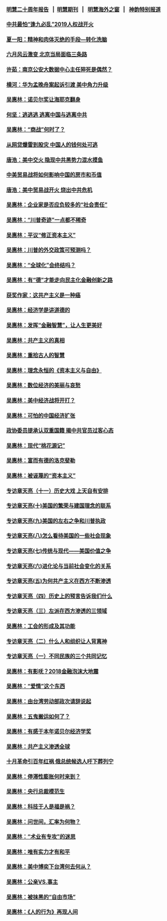 #### [明慧二十周年报告](https://github.com/gfw-breaker/mh-reports/blob/master/README.md?t=07191600) &nbsp;&nbsp;|&nbsp;&nbsp;[明慧期刊](https://github.com/gfw-breaker/mh-qikan) &nbsp;&nbsp;|&nbsp;&nbsp; [明慧海外之窗](https://github.com/gfw-breaker/mh-news/blob/master/README.md?t=07191600) &nbsp;&nbsp;|&nbsp;&nbsp; [神韵特别报道](https://github.com/gfw-breaker/mh-news/blob/master/shenyun.md?t=07191600) 

#### [中共最怕“逢九必乱”2019人权战开火](../pages/nsc423/n11385248.md?t=07191600) 

#### [夏一阳：精神和肉体灭绝的手段—转化洗脑](../pages/nsc423/n11368250.md?t=07191600) 

#### [六月风云激变 北京当局面临三条路](../pages/nsc423/n11313668.md?t=07191600) 

#### [许茹：南京公安大数据中心主任猝死是偶然？](../pages/nsc423/n11064744.md?t=07191600) 

#### [横河：华为孟晚舟案起诉引渡 美中角力升级](../pages/nsc423/n11027230.md?t=07191600) 

#### [吴惠林：诺贝尔奖让海耶克翻身](../pages/nsc423/n10890049.md?t=07191600) 

#### [何坚：逃逃逃 逃离中国与逃离中共](../pages/nsc423/n10592891.md?t=07191600) 

#### [吴惠林：“商战”何时了？](../pages/nsc423/n10573558.md?t=07191600) 

#### [从网贷爆雷到股灾 中国人的钱何处可逃](../pages/nsc423/n10572800.md?t=07191600) 

#### [唐浩：美中交火 隐现中共黑势力混水摸鱼](../pages/nsc423/n10544040.md?t=07191600) 

#### [中美贸易战将如何影响中国的房市和币值](../pages/nsc423/n10543697.md?t=07191600) 

#### [唐浩：美中贸易战开火 烧出中共危机](../pages/nsc423/n10540126.md?t=07191600) 

#### [吴惠林：企业家是否应负较多的“社会责任”](../pages/nsc423/n10535022.md?t=07191600) 

#### [吴惠林：“川普奇迹”一点都不稀奇](../pages/nsc423/n10512808.md?t=07191600) 

#### [吴惠林：平议“修正资本主义”](../pages/nsc423/n10495724.md?t=07191600) 

#### [吴惠林：川普的外交政策可预测吗？](../pages/nsc423/n10462387.md?t=07191600) 

#### [吴惠林：“全球化”会终结吗？](../pages/nsc423/n10452838.md?t=07191600) 

#### [吴惠林：有“德”才能走向民主化金融创新之路](../pages/nsc423/n10432292.md?t=07191600) 

#### [获奖作家：这共产主义是一种癌](../pages/nsc423/n10431541.md?t=07191600) 

#### [吴惠林：经济学是讲道德的](../pages/nsc423/n10398014.md?t=07191600) 

#### [吴惠林：发挥“金融智慧”，让人生更美好](../pages/nsc423/n10375019.md?t=07191600) 

#### [吴惠林：共产主义的真相](../pages/nsc423/n10351394.md?t=07191600) 

#### [吴惠林：重拾古人的智慧](../pages/nsc423/n10337691.md?t=07191600) 

#### [吴惠林：理念永恒的《资本主义与自由》](../pages/nsc423/n10316274.md?t=07191600) 

#### [吴惠林：数位经济的美丽与哀愁](../pages/nsc423/n10292946.md?t=07191600) 

#### [吴惠林：美中经济战将开打？](../pages/nsc423/n10258825.md?t=07191600) 

#### [吴惠林：可怕的中国经济扩张](../pages/nsc423/n10219147.md?t=07191600) 

#### [政协委员提承认双重国籍 揭中共官员过客心态](../pages/nsc423/n10208809.md?t=07191600) 

#### [吴惠林：现代“桃花源记”](../pages/nsc423/n10185234.md?t=07191600) 

#### [吴惠林：富而有德的洛克斐勒](../pages/nsc423/n10142264.md?t=07191600) 

#### [吴惠林：被诬蔑的“资本主义”](../pages/nsc423/n10124816.md?t=07191600) 

#### [专访章天亮（十一）历史大戏 上天自有安排](../pages/nsc423/n10094905.md?t=07191600) 

#### [专访章天亮(十)美国的繁荣与建国理念的联系](../pages/nsc423/n10094899.md?t=07191600) 

#### [专访章天亮(九)美国的左右之争和川普执政](../pages/nsc423/n10094889.md?t=07191600) 

#### [专访章天亮(八)怎么看待美国的一些社会现象](../pages/nsc423/n10094857.md?t=07191600) 

#### [专访章天亮(七)传统与现代——美国价值之争](../pages/nsc423/n10093140.md?t=07191600) 

#### [专访章天亮(六)进化论与当前社会变化的关系](../pages/nsc423/n10092036.md?t=07191600) 

#### [专访章天亮(五)为何共产主义在西方不断渗透](../pages/nsc423/n10083620.md?t=07191600) 

#### [专访章天亮（四）历史上的预言告诉我们什么](../pages/nsc423/n10083606.md?t=07191600) 

#### [专访章天亮（三）左派在西方渗透的三领域](../pages/nsc423/n10081115.md?t=07191600) 

#### [吴惠林：工会的形成及其功能](../pages/nsc423/n10080633.md?t=07191600) 

#### [专访章天亮（二）什么人和组织让人背离神](../pages/nsc423/n10076637.md?t=07191600) 

#### [专访章天亮（一）不同民族的三个共同记忆](../pages/nsc423/n10074188.md?t=07191600) 

#### [吴惠林：有影呒？2018金融泡沫大地震](../pages/nsc423/n10040534.md?t=07191600) 

#### [吴惠林：“爱情”这个东西](../pages/nsc423/n10019423.md?t=07191600) 

#### [吴惠林：由台湾劳动部政次请辞说起](../pages/nsc423/n9979679.md?t=07191600) 

#### [吴惠林：五鬼搬运如何了？](../pages/nsc423/n9925338.md?t=07191600) 

#### [吴惠林：有感于本年诺贝尔经济学奖](../pages/nsc423/n9871883.md?t=07191600) 

#### [吴惠林：共产主义渗透全球](../pages/nsc423/n9812748.md?t=07191600) 

#### [十月革命引百年红祸 俄总统候选人吁下葬列宁](../pages/nsc423/n9810182.md?t=07191600) 

#### [吴惠林：停滞性膨胀何时来到？](../pages/nsc423/n9764136.md?t=07191600) 

#### [吴惠林：央行总裁模范生](../pages/nsc423/n9728134.md?t=07191600) 

#### [吴惠林：科技于人是福是祸？](../pages/nsc423/n9672982.md?t=07191600) 

#### [吴惠林：问世间，汇率为何物？](../pages/nsc423/n9621788.md?t=07191600) 

#### [吴惠林：“术业有专攻”的迷思](../pages/nsc423/n9580363.md?t=07191600) 

#### [吴惠林：唯有实力才有和平](../pages/nsc423/n9529599.md?t=07191600) 

#### [吴惠林：美中博奕下台湾何去何从？](../pages/nsc423/n9483598.md?t=07191600) 

#### [吴惠林：公亲VS.事主](../pages/nsc423/n9425637.md?t=07191600) 

#### [吴惠林：被抹黑的“自由市场”](../pages/nsc423/n9351545.md?t=07191600) 

#### [吴惠林：《人的行为》再现人间](../pages/nsc423/n9296339.md?t=07191600) 

